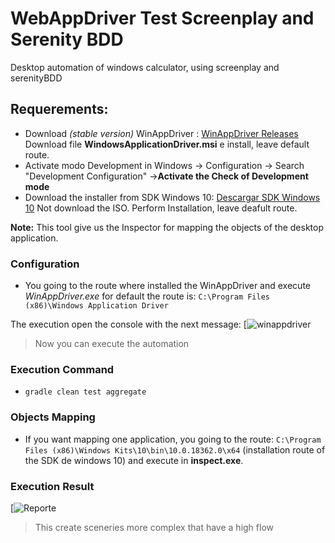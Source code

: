 # WebAppDriver Test Screenplay and Serenity BDD

Desktop automation of windows calculator, using screenplay and serenityBDD

## Requerements:
- Download *(stable version)* WinAppDriver : [WinAppDriver Releases](https://github.com/Microsoft/WinAppDriver/releases "WinAppDriver Releases") Download file **WindowsApplicationDriver.msi** e install, leave default route.
- Activate modo Development in Windows -> Configuration -> Search "Development Configuration" ->**Activate the Check of Development mode**
- Download the installer from SDK Windows 10: [Descargar SDK Windows 10](https://developer.microsoft.com/es-es/windows/downloads/windows-10-sdk "Download SDK Windows 10") Not download the ISO. Perform Installation, leave deafult route.

**Note:** This tool give us the Inspector for mapping the objects of the desktop application.

### Configuration
- You going to the route where installed the WinAppDriver and execute *WinAppDriver.exe* for default the route is: `C:\Program Files (x86)\Windows Application Driver`

The execution open the console with the next message:
[![winappdriver](/screenshots/WinAppDriver.png)

> Now you can execute the automation

### Execution Command
- `gradle clean test aggregate`

### Objects Mapping
- If you want mapping one application, you going to the route: `C:\Program Files (x86)\Windows Kits\10\bin\10.0.18362.0\x64` (installation route of the SDK de windows 10) and execute in **inspect.exe**.

### Execution Result

[![Reporte](/screenshots/resultexecution.png)


> This create sceneries more complex that have a high flow

